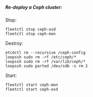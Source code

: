 ##### Re-deploy a Ceph cluster:

Stop:

```
fleetctl stop ceph-osd
fleetctl stop ceph-mon
```

Destroy:

```
etcdctl rm --recursive /ceph-config
loopssh sudo rm -rf /etc/ceph/*
loopssh sudo rm -rf /var/lib/ceph/*
loopssh sudo parted /dev/sdb -s rm 2
```

Start:

```
fleetctl start ceph-mon
fleetctl start ceph-osd
```
